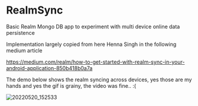 # RealmSync
Basic Realm Mongo DB app to experiment with multi device online data persistence

Implementation largely copied from here Henna Singh in the following medium article

https://medium.com/realm/how-to-get-started-with-realm-sync-in-your-android-application-850b418b0a7a

The demo below shows the realm syncing across devices, yes those are my hands and yes the gif is grainy, the video was fine.. :(

![20220520_152533](https://user-images.githubusercontent.com/9675246/169549764-13a2acba-62c0-4f5b-850b-abfc1820f711.gif)



